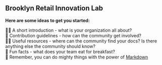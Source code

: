 ## Brooklyn Retail Innovation Lab 

**Here are some ideas to get you started:**

🙋‍♀️ A short introduction - what is your organization all about?<br/>
🌈 Contribution guidelines - how can the community get involved?<br/>
👩‍💻 Useful resources - where can the community find your docs? Is there anything else the community should know?<br/>
🍿 Fun facts - what does your team eat for breakfast?<br/>
🧙 Remember, you can do mighty things with the power of [Markdown](https://docs.github.com/github/writing-on-github/getting-started-with-writing-and-formatting-on-github/basic-writing-and-formatting-syntax)<br/>

